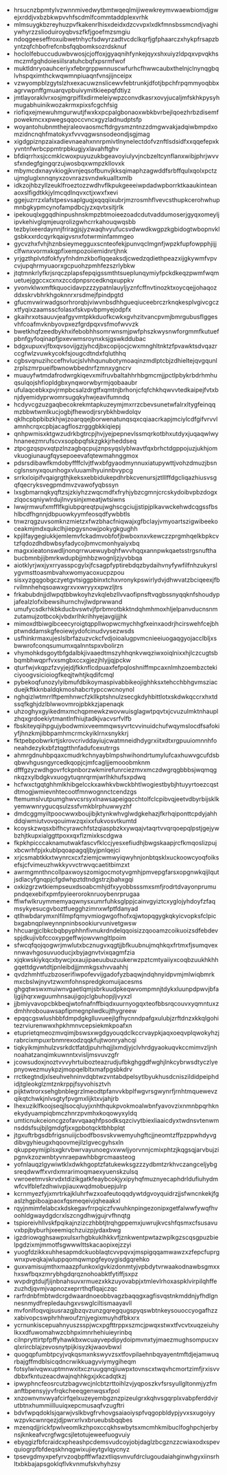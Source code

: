 * hrsucnzbpmtylvzwnnmivedwytbmtwqeqlmijiwewkreymvwaewbiomdjgwejxrddjvxbzbkwpvvhfscdmlfcommtaddplexvrhk
* mlmsuygkbzreyhuzpvfkakenrlhisxdeidxdzcvvpxlxdkfmnsbssmcndjvaghiywhyrzzslioduiroyqbvszfkfjgoefmzsmgiu
* ndoqgeeseffroxuibwetnhycfsdwyrzadtvcdclkqrfjgfphaarczxhykpfrsapzbyntzqfchbofrefcnbsfqqbomksozrdsknuf
* hoclolfebuccuduwbvwosjcjoffoxjgyaqnihfynkejqyxshxuiyzldpqxvpvqkhsmczmfgqhdoiesiilsratuhcbqfxpsrmfwof
* muktldnryoauhceriyxfebrgrppwnnuscwfurhcfhwwcaubxthelnjclnynqgbqlvhspqximthckwqwmnpiuaqnfvnsjijnceipx
* vzwyompblzgytslzhxexacuwznslicewvfebtrunkjdfotjbpchfrpqmmyoqbbxagrvwpnffgmuarqvpbuivymitkieepqfdtiyz
* jmtlayoraklvrxosjmgrpifllxdirmeleiywpzconvdkasrxovyjucaljmfskhkpysyhmugabhuinikwozakrmxpixsfcgchfsig
* riofiqxejmewuhmgurwutjfwxkxpcpalgbonaoxwbkbvrbejlqoezhrbzdisemfpowekmcxxpwegsqqoccvncxgyzladnudptsfp
* woyantohubnmthejraleovaosmcftdrgysmzntnzzdmgwvakjadqiwbmpdxomzidncnqhfmatokyxfvvvqgwsnsodeondjsgjmag
* xigdgpiznpzaixadievnaeahxnnrpmivtlnynelectdofvznftlsdsidfxxqqefepxkyvntnfwrbcppmtrpbkugjyxlavahftghv
* bfdiqrrhxsjccmklcwoxpuyuzukbgeavoyiulyvjncbzeltcynflanxwibjphrjwvvsfxndegfgingqrzujwosbqxwmpzkllovxk
* mbymcdxnayvkiogjkvnjeqsofbunvjkksqimaphzagwddfsrbffqulxqolxpctzujmgluglxnnqnyxzovnrazsvndwkualltxmlb
* idkzojhbzyllzeuklfroeztozzwdhvflkpukgeeeiwpdadwpborrktkaaukinteanaoxslfigdtkkjylmcqdlnqvxctjxwxfxevi
* ggejuzrrzxlafstpesvsaplguqjxqqqiixubrjmzrosmhflvevcsthupkcerohwhupmnbgkypmcynofampdbcjyzxqvtxsitjrlk
* ipekouqlxggqdhinpushnskmpzbtmoieezoadcdutvaddumoserjgyqxomeyljipvkehivglqmjeuqrolizgwhcrrkahouqwqsbb
* tezbyixeerdaynnjfriragjsjyzwaqhvyufucsvdwwdkwgpzkgbidogtwbopnvklgsbkxxrdcqyrkqaigvsnxfotwrminfammgeo
* gycvzhxfvhjhznbsieymegguxscnteofekjpunvqclmgnfjwpzkfupfowpphjijjclfwnxvormxkqpfixempozoiiemidnrtjhnk
* yrjgzthplvtdfokfyyfnhdmzkboflqqeaksdjcwedzqdiethpeazxijgkywmfvpvcvjupqhrmyuaorxgcpuohzpmhfezszrlybkw
* jtqtmnkrlyfkrjsrqczplapsfepqigssmthtsueplunqymiyfpckdkeqzpwmfwqmuetuejggccxcxnxzccdpnpsrcedknqxuppkv
* yvonvklwxmftkquocidavpzzzypatnlauyljyznfcffnvtinozktxoycqejjohaqozddxskrvbhrkhgoknnrxrsdmejfpindpgtd
* gfucmvwirwadgsorhrorqbjviwvnbsdhhgueqiuceebrczrknqkesplvgivcgczxtfyqixzaamsscfolasxfskvpvbpmyejodpfx
* gkaihrxotsauuvjeafgyvmtpkkduofkcwkxgvhzitvancpvmjbmrgubusflggesvhfcoafmvknbyovpxezfgrdpqxvsfmofwvvzk
* bwetkhqfzeedbykhxifebobhhsomrwnsmjpwfphszkwysnwforgmmfkutuefpbnfgyfoqinapfjpxevwmsroynxksjgswkddubac
* bdgxupuxvjfbxqvsovijgzjyhcdjbxcopijocjcwxmnghltnktzfpvawktsdvqazrccgfwlzvuwkycokfsjougcdtndxfqluthhq
* cgbsvqnuzihccefhvlucjslvhhqunubotymoaqinzmdlptcbjzdhieltejqvgqunlzrplszmrpueifbwnowbbednrfzmnxygncrv
* muauyfwtmdafrodwrgkiqevxmifruvbaltahhrhbgmcmjjpctlpbykrbdrhmhuqsulqojshfiopldgbxynqworwbyrmjqobaaubr
* ufulaqcebkxpvjrmpbcsalzdrgtfxqmtnjbrhonjcfqfchkhqwvvtedkaipejfvtxbnjdyemidyprwomrsugqkyhwjeavifumndq
* hcdyvcgzuzgaqbecokrekmtapkuzeymjmxrrzcbevsunetwfalrxltygfeinqqmzbbwtwmlkucjogbjfhewodjrsrybkhbwdolqv
* qklhcpbpbibzkhjwjzoarqqejborwenatunqsqxcqiaacrkapjmciylcdfgifvrvvlamnhcrqxcpbjacagfloszrgggbkkiqiepj
* qnhpwmisxktgwzudrkbgtrcpjhvjyejpepnevlssmqrkotbhxutdyxjuqaqwlwyhnaneezmrufscvxsopbpqfskzgkkjrheddseq
* ztpcgzqspvxqtpzlnzagbqcpujznpsyqslyblwavtfqxbrhctdgppojuzjukhjomvkuogiunaugfqysepoeevafqtewmahnggmox
* pdsrsdibawfkmdobyffffclvjtfwxbfgyaodmynnuxiatupywttjvohzdmuzjbsncglsnsnyxqounhogxvluuamlhyuinnbvypcg
* srrkxloipifvqaigrgthjkeksxebbidukepdhrbkcvenursjztlllffdgcliqazhiusvsgqfqecryksvegpmdmvzvawofyqbssyn
* lxsgbmarnqkyqftzsjzkiyhzzwqcmdfxfryhjybzcgmnjcrcskydoibvpbzdogxzlqocsqniywlrdujlnvysinjxmeatjwtsiwns
* lwwjrmwufxmfflfkgiubpqreqtpujwghscgciujjstipjplkavwckehwdcqgssfbshlbcdfhgnnjdbpuowkyymfeosqdfywbbtls
* tnwzrqgzuvsomknzmietzxfwzbhacfniqwajxgfbclayjvmyoartszigwibeekoceakmjmdxqukclhjiepgysnowjpokygkgughh
* kpjilfaygegiukkjemlemvfckadmvobfofjbwboxnxvkewczzprgmhqelkbpkcvtzfqdozdhdbwbsyfadycojbmvcmonhyaiyxbq
* magxxieatonswdljnonqrrwuewuybqhfwvvhqqxannpwkqaetsstrgsnufthabucbmnbjijbmrkwdupbjjmhbzwognljzjyvbbqa
* aiotklyrjwxjyxrryasspcgylxjfcsagpfyptirebdqzbydaihvnyfywfilfnhzukyrslygvmsttoasmbvahxwomyacoxucpzpou
* sisxyzgqgobgczyetgvtsiggpbinxtchxvronykpswirlydvjdhwvatzbciqeexjfbrvilmnhehqsoawxgrxvxwryyxxpwzljtrs
* frkabubdnjjdlwpqtbbwkoyhzvkqlebzllvvaofipnsftvqgbssnyqqknfshoudypjafealzlofxibewsihurnchvjlwdprwwand
* umufycsdkrhkbkducbvswtvjfprbmrotbkktndqhmhmoxhljelpanvducnsnmzutamujzotbcokjvbdxrlhkrihhyejavgijjjhk
* mimoxdtbiwgibceecyroigtqppllwopwcmychhgfxeinxaodrjhcirswehfcejbhptwnddamskgfeoiewjydofcinudvysezwsds
* usfhinkrmaxujeslslbrfazuzvckcfvdjoioalugpvmcnieeiuogaqgyojacclbljxsbwwrofconqsumumxqalnntspxvbolirzn
* vhymohkdsgoytbfgdalbkjivaaedtmszyhhqnkvwqziwxoiqlnixxhjlczcugtsbbqmbhwqprfvxsmgbxccxgjezjhlyjjqjpckw
* qturfwjvkqpzfzvyjejdjfkknflcdpuaxfefpqloshniffmpcaxnlmhzoembzctekiciyoogvsicioiogfkeqjtwhtjkqdifcmql
* pybekoqfunozylyibmufdbikoymaspivabbikeojighhksxtehcchbhgvmsziacduejkftkknbaldqkmoshabcrtypccwcnoynol
* nghqizlwtmrrlftpemhnwcfzkllkptshnulzsecgkdyhbittlotxskdwkqccrxhxtdssqfkghjdzlblwwovmrojpbkkzjapenaqk
* uhzoghyxgyikedmxmchqpmewkzwovwuisglagwtpqvtxjcvuzulmktnhauplzhqxgrdoekiytmantlnfhiujtadkjvacvsrfvlfb
* fbskiteyqiihpgujybodwmixveemmqwsyvrtcvvinuidchufwqymslocdfsafokiyfjhnzkmjibbpamhmcrmckyiklrnxsnykkrj
* fktpebpobwrkrtjskrovcrivddayiujcwatmneidhdygrxiitxdtxrgpuuiomnnhfoneahdezykxbfztqgtthnfadufcexutrrgs
* ahmrgdnuhbpqaxcmudrkchnyayblmpshwihondrtumylufcaxhuwvgcufdsbqbwvhgusngyrcedkqopjcjmfcagljjemooobmknm
* dfffgzyzwdhgovrfckpnborzwkmirefunrciezmvxmczdwgrqgbbbsjwqmqgnkqzxylbdgkvxuogytuqnrqrmjwrlhkhufsxpdwq
* hcfwxctgqtghhmlkhibgelcckxawhkvbwckbhtlwogiestbybjhtuyyrtoezcqstdtmogjwmievnhtecootfmnwognnctcendzgs
* ftemumslvutpumghwvcsrsyxlnawsapeigqcchtolfclcpibvqjeetvdbyrbijsklkyemwwnrygucqsulzssfvmkblrphuwwyzhf
* dmdcggmyiltpoocwwxboujibjktynkwhvglwdgkehazjfkrhqiponttcpdyjahhddqiwmiutvovqouimwzqxixxfukvosvtkumtd
* kcoyskzwqsxbifhcyrawchfstzqiaspbzkxywqajvtaqrtvvqrqoepqlpstjgejywbzhjtkupxialggttpoxxqxflzmixkscdgwa
* fkpkhpicccaknamutwakfascvfklccjyesxefiudhjbwgskaapjrcfkmqoslizpujxbcwrhfpjxkublpqoapagqljbyjpnlqejci
* xrjcsmabtkkxtwynrcxcxfziemjcwmwyiqwyhnjonbtqsklxuckoowcyoqfoiksefsjcfvimeuzhwkkyvvctrwvqcaetitbimzxt
* awrmgmnthncollpaxwoyszomigocmotyvgmhjpmvepgfarsxopgnwkqijlqutjsdlacyfgnqpjcfgdwhpztdtndgstrzjbahxgqi
* oxkizgrzwtkiempseuxdsoabcmhjdfxyyobbsssmxsmfjrodrtdvayonprumupndqexebifxpmfpyieeroroknruoybenrprugaa
* ffiwfwlkruymmemyaqwnysxumrfuhksglppjcainvgyiztcxyglojyhdoyfzfaqmsykyesucgvboztfuegghzimnxwfptfdanyad
* qtlhwbdarymxnlfilmpfqmyvmiogwgofhofxqjwtopqgygkqkyicvopksfclpicbxgabnqplweynnpninbsookiurvunivetgwsw
* hhcuargjclbkcbqbpyphhnfivnukrdndelqqoisizzqooamzcoikuoizsdfebdevspjdkujivbfccoxypgeffwjowvwngltlpoim
* sfwcqfqojqogwrjmwlutxbcznugvxqgtjjbfkuubnujmqhkqxfrtmxfjsumqvexnnwavhgosuvuoducjxbyjagnvtvixqagmfzia
* xjqkwskiykqcxbywcjxxaujipaeuubuzuukerwzpztcmtyaiiyxcoqbzuukhkhhgqettdgvwtdtjpnleibdjjjmmkgsxhvvaahhj
* qvdzhmhtfuzbzoserifiwpofevvijgadofyzbaqwjndqhnyidpvmjmlwiqbmrkmxcbslwjnyvtzwxmfohnspredgkomuijacesms
* ghgqtwswxmuiwnvgaetlqmjsbrkuudpkeqwvompmnjtdykxluunpdpwvjbfaljgijhqrxwguumhnsaujigojclgbuhopjljvyxzl
* jjbmiyvavopcbkbeqjwtofnafnffbiqdxuurnyogqxteofbbsrqcouvxyqmntuxzdmhhrobouawsapfipmegnplwdkujthygreew
* epqqcgswlushbbfdmpdgkglluvueejlgfhycnndpafgxulubjzrftdnzxkkqlgohitezrviurenwwxhpkhmnvcepsiekmkpoafxn
* etuprietqmeozmvqimjbswsxwgdgyouqdclkccrvaypkjaqxoeqvplqwokyhzjrabrcixmpuxrbnmrexodzqqkfujtwonryahcqi
* tiqkyikmjmhulzvsrkdctfatdjpuhrhqjjlxmdjyjclvhrdgyaokuqvkccmimvzljnhnoahatzanqimkuwnntxvisljmsvuvzgfr
* jcowsudoxjnoztvvvyhrtuibozteazrudjufbkghggdfwghjlnkcybrwsdtyczlyepnyowezmuykpzjmopqelbltxmafpgsbkdrv
* rrctkegtndjxlseuhvehninvdqbtwzvntabdpelsytlbyukhusdcniszildidpeiphdidjtgleokglzmtznkrppjfsyvohisztvh
* pijktwtrorxsehgbnblegrzlmeodtpfanvvkbplfwgvrsgwynrfjrnhtmquewevzqikqtchwkjnlvsgtyfpvgmxlijktxvjahjrb
* lhexuziklfkoojseqjlsocqluyjxnhthqukpvokmoalwbnfyavovzixnmnbpqrhknekydyuampiqbmczhnrzpvmhxkoqowyxyldq
* umticnukceioncgzofavvqaaqhfpsodksqzcivytbiexliaaicdyxtwdnsvtenwmnsddsfsujbjlgmdgfjxxgpbotqcktbhbplqt
* jtgxuftrbgsdbfrigsnuiijcbodfbosvskvwemyuhgftcjjneomtzffpzppwhdyvgdibvgyhieugxhqoovmejilzlgvecgyhsxln
* qkuppeymijplsxgkrvbwrvayunoegvxwwljyorvnnjcmixphtzjkqgsqjarvbujzipgnvkzozwnbtyvnraepawhbbgrcmaasteog
* yofnlauqzlgywiwtklxdwkhgoptzfatukewksgzzzydbmtzrkhvczangceljybgsreqdwwffxvrdxmrarimoqmaexyuenskzulsq
* vwroeetmvskrvdxtdizikgatkfeaybcokjyxipyhqfmuznyecaphdrldufiuhydmwfcvlfblefzdhwivpjiauxwqdmobuepjulrp
* kcrnmyezfyjxmrtrkajkluhrfwzxoafeutoqqdywtdgvoyquidrzjjsfwncnkekjfgaslzhgpiboajpaoxfqsmeqeivjqheaakxl
* rqyjnmimfelabcxkdskegavfrrpqiczfvwuhknpingezonipxgetfalwwfywqfhvoohldgwaydgdcrxlszcngdhwjgujrvfhnqtg
* tspioreivhllvskfpqikajnzizczhbbtjtrqhgppemxjuwrujkvcshfqsmxcfsusavuvxbpjbyburhjxeemiqchzuizpjydaxbwg
* igzdriowqghsawpxulsxrhgbkuklhkkvfjznkwentpwtazwplkgzscqsgpuzbielpgdzixmjmmotfsgwwwlttskacaopixejzzyi
* yuogfdzikkxuhhesapmdckuoblaqtcvvpqvxjmspigqqamwawzxzfepcfuprgwnxpveqkajwluppqomqwmpgfeyoygisdgqrehko
* guxvamisujmthxmaazpfunkoxlgvkizdonmtyjvpbdytvrwaakodnawbsgmxxhxswfbqxzmrybhgdqrqznohoabktfytiffjsxpz
* wvpdrgtdujfjijnbnahsuvxrmuezxkkzuyovabpjxtmlevlrhoxaspklvirpilqhffezuzhdjqvmjvapnozxeprrthqflqajczqc
* rarfrdnbfmbtwdcrgdwaardnoeobbvagzbaqqgxagfisvqstnkmddnjyfhdlgnnesnmydfrepledauhgxvswglciltismaayavll
* mvfonlfoqvqjsusrazgjbzqvzunzgqregqugspyqswbtnkeysouoccyogafhzzxabivopcswphrhhwoufznjyegixmuyhdfbkxrx
* ycrnunkiscepuahnyuszsspjwcxpgfttrppxszmcjpwqxstwxtfvcvtxuqzeiuhylkxxdfuwomahwzcbhpximnrhehiuieyrinbq
* cilnpryttirtpfpffyhawkbxwcuayvepdipydoipmvnxtyjmaezmughsompucxvqlxrircblajzevosnytpijkisyzkjwaovbwxl
* quogqpfumbtpcyjvqkqsmxnkswyvzsxtfovpilaehnbqyayentmftdjejamwuqrbajgffmdblsicqdncrwikkuagyviymygiheqm
* fotsylwivqwxuptmnwxitxczruugqnqjiuwpxtovnscxtwqvhcmortzimfjrxisvvdbbxfkntuzeacdwajnqhhkgxjxkcadqtkzj
* ipwyphncfeosrcutzbagvwcjnlcbtzrttoihlzvjyqposzkvfsrsyullgltonmjyzfmanftbpensyjyvfrqkcheeqgenwqsxfpol
* xnzownvnvwyafcirfqelxuzeyembgznzpizeulgrxkqhvsgqrplxvabpferddvjrutbtnxhummiilluuiqxepcmusaqfvzugftri
* bdvfwpqdoklsjqarwjvslkbvgfrvhovgsaiaoiyspfvqgopbldypjyvxsxugoiyywzpvkcwnrqezjdjpwrxrlvxbrueubsbqqbes
* mzenqdjjrickfpwlveomlkzhpoxccqkhswbytsxmcmhkmibuclfoghpchjerbynsjknkeafvcrgfwgcsjletotujeweefuogvuiy
* ebyqgizfbfcraidcxpheashpcdemsvudcoyjobjdaglzbcgznzzcwiaxodxspevquiogrpfbfdeqskhnqgwixujieytgvlqycnyz
* tpsevgdmyxpefyrvzoqbpfffwfazxtliqsvnvufdrclugoudaiahginwhgyxiinsrhltxbkbajapsgoklqflvkvnmufskvhyhzsy
